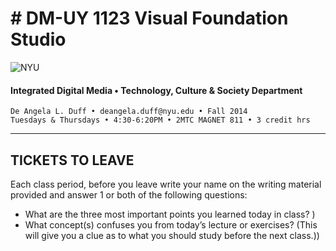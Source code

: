 # # DM-UY 1123 Visual Foundation Studio

![NYU](http://ws2.polishedsolid.com/de/nyu_soe_logo.png)
#### Integrated Digital Media • Technology, Culture & Society Department 

    De Angela L. Duff • deangela.duff@nyu.edu • Fall 2014 
    Tuesdays & Thursdays • 4:30-6:20PM • 2MTC MAGNET 811 • 3 credit hrs

---


## TICKETS TO LEAVE

Each class period, before you leave write your name on the writing material provided and answer 1 or both of the following questions:
* What are the three most important points you learned today in class? )
* What concept(s) confuses you from today’s lecture or exercises? (This will give you a clue as to what you should study before the next class.))


